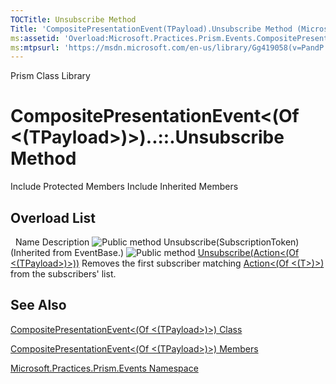 ```yaml
---
TOCTitle: Unsubscribe Method
Title: 'CompositePresentationEvent(TPayload).Unsubscribe Method (Microsoft.Practices.Prism.Events)'
ms:assetid: 'Overload:Microsoft.Practices.Prism.Events.CompositePresentationEvent\`1.Unsubscribe'
ms:mtpsurl: 'https://msdn.microsoft.com/en-us/library/Gg419058(v=PandP.50)'
---
```


Prism Class Library

CompositePresentationEvent&lt;(Of &lt;(TPayload&gt;)&gt;)..::.Unsubscribe Method
================================================================================

Include Protected Members
Include Inherited Members

Overload List
-------------

<span id="overloadMembersTableToggle"></span>
 
Name
Description
![](https://msdn.microsoft.com/en-us/Gg419058.pubmethod(en-us,PandP.50).gif "Public method")
Unsubscribe(SubscriptionToken)
(Inherited from EventBase.)
![](https://msdn.microsoft.com/en-us/Gg419058.pubmethod(en-us,PandP.50).gif "Public method")
[Unsubscribe(Action&lt;(Of &lt;(TPayload&gt;)&gt;))](https://msdn.microsoft.com/m:microsoft.practices.prism.events.compositepresentationevent%601.unsubscribe(system.action%7b%600%7d))
Removes the first subscriber matching [Action&lt;(Of &lt;(T&gt;)&gt;)](http://msdn2.microsoft.com/en-us/library/018hxwa8) from the subscribers' list.

See Also
--------

<span id="seeAlsoToggle"></span>
[CompositePresentationEvent&lt;(Of &lt;(TPayload&gt;)&gt;) Class](https://msdn.microsoft.com/t:microsoft.practices.prism.events.compositepresentationevent%601)

[CompositePresentationEvent&lt;(Of &lt;(TPayload&gt;)&gt;) Members](https://msdn.microsoft.com/allmembers.t:microsoft.practices.prism.events.compositepresentationevent%601)

[Microsoft.Practices.Prism.Events Namespace](https://msdn.microsoft.com/n:microsoft.practices.prism.events)
